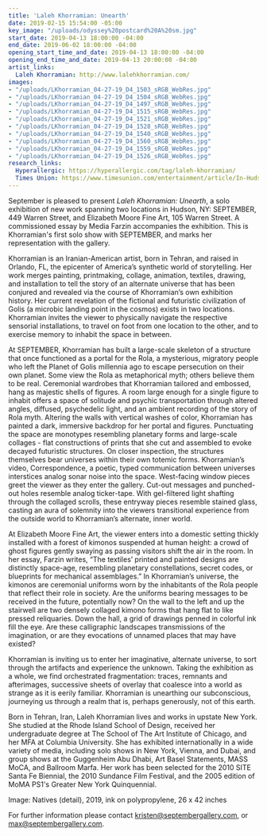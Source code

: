 ```yaml
---
title: 'Laleh Khorramian: Unearth'
date: 2019-02-15 15:54:00 -05:00
key_image: "/uploads/odyssey%20postcard%20A%20sm.jpg"
start_date: 2019-04-13 18:00:00 -04:00
end_date: 2019-06-02 18:00:00 -04:00
opening_start_time_and_date: 2019-04-13 18:00:00 -04:00
opening_end_time_and_date: 2019-04-13 20:00:00 -04:00
artist_links:
  Laleh Khorramian: http://www.lalehkhorramian.com/
images:
- "/uploads/LKhorramian_04-27-19_D4_1503_sRGB_WebRes.jpg"
- "/uploads/LKhorramian_04-27-19_D4_1504_sRGB_WebRes.jpg"
- "/uploads/LKhorramian_04-27-19_D4_1497_sRGB_WebRes.jpg"
- "/uploads/LKhorramian_04-27-19_D4_1515_sRGB_WebRes.jpg"
- "/uploads/LKhorramian_04-27-19_D4_1521_sRGB_WebRes.jpg"
- "/uploads/LKhorramian_04-27-19_D4_1528_sRGB_WebRes.jpg"
- "/uploads/LKhorramian_04-27-19_D4_1540_sRGB_WebRes.jpg"
- "/uploads/LKhorramian_04-27-19_D4_1560_sRGB_WebRes.jpg"
- "/uploads/LKhorramian_04-27-19_D4_1559_sRGB_WebRes.jpg"
- "/uploads/LKhorramian_04-27-19_D4_1526_sRGB_WebRes.jpg"
research_links:
  Hyperallergic: https://hyperallergic.com/tag/laleh-khorramian/
  Times Union: https://www.timesunion.com/entertainment/article/In-Hudson-taste-of-big-city-arts-scene-13891660.php
---
```


September is pleased to present *Laleh Khorramian: Unearth*, a solo exhibition of new work spanning two locations in Hudson, NY: SEPTEMBER, 449 Warren Street, and Elizabeth Moore Fine Art, 105 Warren Street. A commissioned essay by Media Farzin accompanies the exhibition. This is Khorramian's first solo show with SEPTEMBER, and marks her representation with the gallery.

Khorramian is an Iranian-American artist, born in Tehran, and raised in Orlando, FL, the epicenter of America’s synthetic world of storytelling. Her work merges painting, printmaking, collage, animation, textiles, drawing, and installation to tell the story of an alternate universe that has been conjured and revealed via the course of Khorramian’s own exhibition history. Her current revelation of the fictional and futuristic civilization of Golis (a microbic landing point in the cosmos) exists in two locations. Khorramian invites the viewer to physically navigate the respective sensorial installations, to travel on foot from one location to the other, and to exercise memory to inhabit the space in between.

At SEPTEMBER, Khorramian has built a large-scale skeleton of a structure that once functioned as a portal for the Rola, a mysterious, migratory people who left the Planet of Golis millennia ago to escape persecution on their own planet. Some view the Rola as metaphorical myth; others believe them to be real. Ceremonial wardrobes that Khorramian tailored and embossed, hang as majestic shells of figures. A room large enough for a single figure to inhabit offers a space of solitude and psychic transportation through altered angles, diffused, psychedelic light, and an ambient recording of the story of Rola myth. Altering the walls with vertical washes of color, Khorramian has painted a dark, immersive backdrop for her portal and figures. Punctuating the space are monotypes resembling planetary forms and large-scale collages - flat constructions of prints that she cut and assembled to evoke decayed futuristic structures. On closer inspection, the structures themselves bear universes within their own totemic forms. Khorramian’s video, Correspondence, a poetic, typed communication between universes interstices analog sonar noise into the space. West-facing window pieces greet the viewer as they enter the gallery. Cut-out messages and punched-out holes resemble analog ticker-tape. With gel-filtered light shafting through the collaged scrolls, these entryway pieces resemble stained glass, casting an aura of solemnity into the viewers transitional experience from the outside world to Khorramian’s alternate, inner world.

At Elizabeth Moore Fine Art, the viewer enters into a domestic setting thickly installed with a forest of kimonos suspended at human height: a crowd of ghost figures gently swaying as passing visitors shift the air in the room. In her essay, Farzin writes, “The textiles’ printed and painted designs are distinctly space-age, resembling planetary constellations, secret codes, or blueprints for mechanical assemblages.” In Khorramian’s universe, the kimonos are ceremonial uniforms worn by the inhabitants of the Rola people that reflect their role in society. Are the uniforms bearing messages to be received in the future, potentially now? On the wall to the left and up the stairwell are two densely collaged kimono forms that hang flat to like pressed reliquaries. Down the hall, a grid of drawings penned in colorful ink fill the eye. Are these calligraphic landscapes transmissions of the imagination, or are they evocations of unnamed places that may have existed?

Khorramian is inviting us to enter her imaginative, alternate universe, to sort through the artifacts and experience the unknown. Taking the exhibition as a whole, we find orchestrated fragmentation: traces, remnants and afterimages, successive sheets of overlay that coalesce into a world as strange as it is eerily familiar. Khorramian is unearthing our subconscious, journeying us through a realm that is, perhaps generously, not of this earth.
 
Born in Tehran, Iran, Laleh Khorramian lives and works in upstate New York. She studied at the Rhode Island School of Design, received her undergraduate degree at The School of The Art Institute of Chicago, and her MFA at Columbia University. She has exhibited internationally in a wide variety of media, including solo shows in New York, Vienna, and Dubai, and group shows at the Guggenheim Abu Dhabi, Art Basel Statements, MASS MoCA, and Ballroom Marfa. Her work has been selected for the 2010 SITE Santa Fe Biennial, the 2010 Sundance Film Festival, and the 2005 edition of MoMA PS1's Greater New York Quinquennial.

Image: Natives (detail), 2019, ink on polypropylene, 26 x 42 inches

For further information please contact kristen@septembergallery.com, or max@septembergallery.com.